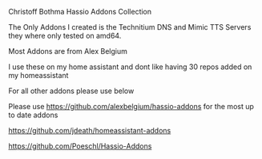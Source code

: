 Christoff Bothma Hassio Addons Collection

The Only Addons I created is the Technitium DNS and Mimic TTS Servers they where only tested on amd64.
                                              
Most Addons are from Alex Belgium

I use these on my home assistant and dont like having 30 repos added on my homeassistant

For all other addons please use below

Please use https://github.com/alexbelgium/hassio-addons for the most up to date addons
                                 
https://github.com/jdeath/homeassistant-addons

https://github.com/Poeschl/Hassio-Addons

